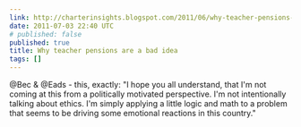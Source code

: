```yaml
---
link: http://charterinsights.blogspot.com/2011/06/why-teacher-pensions-are-bad-idea.html
date: 2011-07-03 22:40 UTC
# published: false
published: true
title: Why teacher pensions are a bad idea
tags: []
---
```


@Bec & @Eads - this, exactly: "I hope you all understand, that I'm not coming at this from a politically motivated perspective. I'm not intentionally talking about ethics. I'm simply applying a little logic and math to a problem that seems to be driving some emotional reactions in this country."
